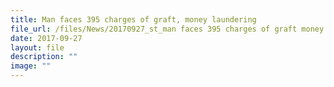 ```yaml
---
title: Man faces 395 charges of graft, money laundering
file_url: /files/News/20170927_st_man faces 395 charges of graft money laundering.pdf
date: 2017-09-27
layout: file
description: ""
image: ""
---
```

